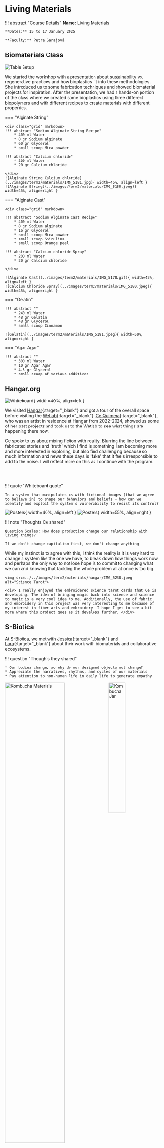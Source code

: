 # Living Materials 

!!! abstract "Course Details"
    **Name:** Living Materials 

    **Dates:** 15 to 17 January 2025

    **Faculty:** Petra Garajová


## Biomaterials Class

<div class="grid" markdown>

![Table Setup](../images/term2/materials/IMG_5173.jpeg)

We started the workshop with a presentation about sustainability vs. regenerative practices and how bioplastics fit into these methodologies. She introduced us to some fabrication techniques and showed biomaterial projects for inspiration. After the presentation, we had a hands-on portion of the class where we created some bioplastics using three different biopolymers and with different recipes to create materials with different properties. 

</div>

=== "Alginate String"

    <div class="grid" markdown>
    !!! abstract "Sodium Alginate String Recipe"
        * 400 ml Water
        * 8 gr Sodium alginate
        * 60 gr Glycerol
        * small scoop Mica powder

    !!! abstract "Calcium chloride"
        * 200 ml Water 
        * 20 gr Calcium chloride 

    </div>
    ![Alginate String Calcium chloride](../images/term2/materials/IMG_5181.jpg){ width=45%, align=left }
    ![Alginate String](../images/term2/materials/IMG_5188.jpeg){ width=45%, align=right }

=== "Alginate Cast"

    <div class="grid" markdown>

    !!! abstract "Sodium Alginate Cast Recipe"
        * 400 ml Water
        * 8 gr Sodium alginate
        * 16 gr Glycerol
        * small scoop Mica powder
        * small scoop Spirulina 
        * small scoop Orange peel 

    !!! abstract "Calcium chloride Spray"
        * 200 ml Water 
        * 20 gr Calcium chloride 

    </div>

    ![Alginate Cast](../images/term2/materials/IMG_5178.gif){ width=45%, align=left }
    ![Calcium Chloride Spray](../images/term2/materials/IMG_5180.jpeg){ width=45%, align=right }


=== "Gelatin"

    !!! abstract ""
        * 240 ml Water 
        * 48 gr Gelatin 
        * 48 gr Glycerol
        * small scoop Cinnamon 

    ![Gelatin](../images/term2/materials/IMG_5191.jpeg){ width=50%, align=right }

=== "Agar Agar"

    !!! abstract ""
        * 300 ml Water 
        * 10 gr Agar Agar 
        * 4.5 gr Glycerol 
        * small scoop of various additives 


## Hangar.org 

![Whiteboard](../images/term2/materials/hangar/IMG_5226.jpg){ width=40%, align=left }

We visited [Hangar](https://hangar.org/en/){:target="_blank"} and got a tour of the overall space before visiting the [Wetlab](https://hangar.org/en/wetlab-blog/){:target="_blank"}. [Ce Quimera](https://hangar.org/en/quimera-rosa/){:target="_blank"}, who was an artist in residence at Hangar from 2022-2024, showed us some of her past projects and took us to the Wetlab to see what things are happening there now. 

Ce spoke to us about mixing fiction with reality. Blurring the line between fabricated stories and 'truth' which I find is something I am becoming more and more interested in exploring, but also find challenging because so much information and news these days is 'fake' that it feels irresponsible to add to the noise. I will reflect more on this as I continue with the program. 

<br><br>

!!! quote "Whiteboard quote" 

    In a system that manipulates us with fictional images (that we agree to believe in) to shape our behaviors and beliefs - how can we identify and exploit the system's vulnerability to resist its control? 


![Posters](../images/term2/materials/hangar/IMG_5228.jpeg){ width=40%, align=left }
![Posters](../images/term2/materials/hangar/IMG_5229.jpeg){ width=55%, align=right }

!!! note "Thoughts Ce shared" 

    Question Scales: How does production change our relationship with living things? 

    If we don't change capitalism first, we don't change anything 

While my instinct is to agree with this, I think the reality is it is very hard to change a system like the one we have, to break down how things work now and perhaps the only way to not lose hope is to commit to changing what we can and knowing that tackling the whole problem all at once is too big. 


<div class="container">

    <img src=../../images/term2/materials/hangar/IMG_5238.jpeg alt="Science Tarot">

    <div> I really enjoyed the embroidered science tarot cards that Ce is developing. The idea of bringing magic back into science and science to magic is a very cool idea to me. Additionally, the use of fabric and embroidery in this project was very interesting to me because of my interest in fiber arts and embroidery. I hope I get to see a bit more where this project goes as it develops further. </div>

</div>

## S-Biotica 

At S-Biotica, we met with [Jessica](https://www.biobabes.co.uk/){:target="_blank"} and [Lara](https://lara-campos.com/){:target="_blank"} about their work with biomaterials and collaborative ecosystems. 

!!! question "Thoughts they shared" 

    * Our bodies change, so why do our designed objects not change? 
    * Appreciate the narratives, rhythms, and cycles of our materials
    * Pay attention to non-human life in daily life to generate empathy 

<img src=../../images/term2/materials/sbiotica/IMG_5247.jpg alt="Kombucha Materials" style="width:62%">
<img src=../../images/term2/materials/sbiotica/IMG_5249.jpeg alt="Kombucha Jar" style="float:right;width:33%">

They showed us a presentation about many of their previous projects as well as a presentation about fungi to give us an introduction to the world of mycelium as a material but also as a biological entity. 

We got a tour of their space and I found myself wondering if a artist space like this could exist anywhere in the US or if the economic and social structure of my home country is antithetical to this kind of collective, industrial repurposed space. In general, throughout our time visiting collectives and artist spaces throughout Barcelona, I have wondered how to bring these kinds of creative spaces to my home country. I am not sure if it is possible, but I am curious to explore. 

<img src=../../images/term2/materials/sbiotica/IMG_5246.jpeg alt="S-Biotica Space" style="width:33%">
<img src=../../images/term2/materials/sbiotica/IMG_5250.jpeg alt="S-Biotica Radio Dish" style="float:right;width:33%">
<img src=../../images/term2/materials/sbiotica/IMG_5251.jpeg alt="S-Biotica Materials" style="float:right;width:33%">

<p> We then had a workshop on using Kombucha SCOBY as a material. Specifically Lara showed us how to start kombucha from a mother culture. </p>

<img src=../../images/term2/materials/sbiotica/IMG_5261.jpeg alt="S-Biotica Space" style="width:49%">
<img src=../../images/term2/materials/sbiotica/IMG_5262.jpg alt="S-Biotica Radio Dish" style="float:right;width:49%">

<figure markdown="span">
  ![Kineco Mycelium Growth](../images/term2/materials/sbiotica/IMG_5470.jpg){ width=50%}
  <figcaption>Then we had a very quick workshop with Jessica about mycelium</figcaption>
</figure>


## My Biomaterials 

### Crafted Material - First Attempt

My initial thought for the crafted material was to use a biomaterial to make soles for the slippers I crocheted out of discarded fabric I found on the streets of Barcelona. 

<img src=../../images/term2/materials/my_materials/pants.jpeg alt="Fabric Before Cutting" style="width:15%">
<img src=../../images/term2/materials/my_materials/cutting.jpeg alt="Cutting Yarn" style="width:34%">
<img src=../../images/term2/materials/my_materials/yarnBall.jpeg alt="Yarn Ball" style="width:15%">
<img src=../../images/term2/materials/my_materials/slipper.jpg alt="My Slipper" style="float:right;width:34%">

Maithili and I decided to try to reproduce the foamed gelatin material because it would create a nice, cushy sole for the slipper. 

<div class="grid" markdown>

!!! abstract "Inspiration Recipe"
    * Biopolymer: 45ml gelatin 
    * Plasticizer: 30g glycerin
    * Additive: 6ml dish soap
    * Solvent: 60ml water 

![Foamed Biomaterial](../images/term2/materials/my_materials/inspiration.jpg)

</div>

However, we were concerned that this ratio of water to gelatin seemed like it was way too high when compared to the recipe we were given in class, so we followed the recipe from class instead, with some small modifications. 

<div class="grid" markdown>

!!! quote "Recipes" 

    !!! abstract "From Class"
        * 150ml water
        * 12g gelatin
        * 12g glycerol
        * 1 spoon dish washing soap

    !!! abstract "Our Recipe"
        * 150ml coffee water 
        * 12g gelatin 
        * 12g glycerol
        * 1 spoonful dish washing soap
        * few drops tee tree oil

![Foamed Biomaterial](../images/term2/materials/my_materials/firstAttempt.jpeg)

</div>

Maithili and I laser cut a mold for the sole, in an attempt to reduce waste material by designing the perfect shape. Unfortunately, we had issues with the sizing of the Rhino file and it ended up way too large. Additionally, when we glued the pieces together, the glue did not hold well when we poured the material into the mold and it leaked. 

<img src=../../images/term2/materials/my_materials/file.jpeg alt="Fabric Before Cutting" style="width:32%">
<img src=../../images/term2/materials/my_materials/lasercutting.jpeg alt="Cutting Yarn" style="width:32%">
<img src=../../images/term2/materials/my_materials/gluing.jpeg alt="Yarn Ball" style="float=right;width:32%">

We did not have enough volume with this recipe and once we let it dry, we found that it was flimsier than we had hoped.

### Crafted Material - Second Attempt

We decided to change to a different recipe and attempt it again, this time just in a sheet rather than in the sole mold, which had become completely unglued. 


<div class="grid" markdown>

!!! abstract "Inspiration Recipe"
    * 100ml water
    * 25g gelatin
    * 25g glycerol
    * 15g activated charcoal

!!! abstract "Our Recipe"
    * 600ml water 
    * 150g gelatin 
    * 150g glycerol 
    * 2 spoons dish washing soap
    * 1 spoon of spirulina 
    * a few drops tee tree oil 

</div>

<video src="https://github.com/user-attachments/assets/88baa750-75a9-43a5-918a-0e0cb6d0605c" controls="controls" style="max-width: 100%;">
</video>

Here is a video of our process of making our second attempt at a gelatin biomaterial for the soles of my slippers. We used a modified recipe and made a much higher volume than the first attempt. We ended up filling up two extra molds because we made too much volume in an attempt to have enough unlike our first attempt.

<img src=../../images/term2/materials/my_materials/mold.jpeg alt="Minesweeper Mold" style="width:33%">
<img src=../../images/term2/materials/my_materials/dino.jpeg alt="Dino Mold" style="float:right;width:33%">
<img src=../../images/term2/materials/my_materials/shrinkage.jpeg alt="Shrinkage of biomaterial" style="float:right;width:33%">

<figure markdown="span">
  ![Time Lapse of process](../images/term2/materials/my_materials/timeLapse.gif)
  <figcaption>Time lapse of the mixing process</figcaption>
</figure>


!!! note "Next Steps"

    Cutting the material to the correct size and sewing it to the slippers

### Living Material 


